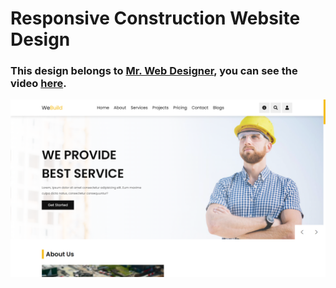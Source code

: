 # Responsive Construction Website Design
### This design belongs to [Mr. Web Designer](https://www.youtube.com/@MrWebDesignerAnas), you can see the video [here](https://youtu.be/Lh4ui-FBTzI).

![preview img](/preview.png)
